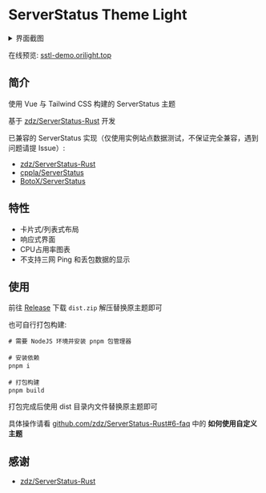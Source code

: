 # ServerStatus Theme Light

<details>
<summary>界面截图</summary>

CPU 占用率图表
![screenshot 3](docs/screenshot3.png)

卡片布局
![screenshot 1](docs/screenshot1.png)

列表式布局
![screenshot 2](docs/screenshot2.png)

</details>

在线预览: [sstl-demo.orilight.top](https://sstl-demo.orilight.top/)

## 简介

使用 Vue 与 Tailwind CSS 构建的 ServerStatus 主题

基于 [zdz/ServerStatus-Rust](https://github.com/zdz/ServerStatus-Rust) 开发

已兼容的 ServerStatus 实现（仅使用实例站点数据测试，不保证完全兼容，遇到问题请提 Issue）:

- [zdz/ServerStatus-Rust](https://github.com/zdz/ServerStatus-Rust)
- [cppla/ServerStatus](https://github.com/cppla/ServerStatus)
- [BotoX/ServerStatus](https://github.com/BotoX/ServerStatus)

## 特性

- 卡片式/列表式布局
- 响应式界面
- CPU占用率图表
- 不支持三网 Ping 和丢包数据的显示

## 使用

前往 [Release](https://github.com/orilights/ServerStatus-Theme-Light/releases) 下载 `dist.zip` 解压替换原主题即可

也可自行打包构建:

```shell
# 需要 NodeJS 环境并安装 pnpm 包管理器

# 安装依赖
pnpm i

# 打包构建
pnpm build
```

打包完成后使用 dist 目录内文件替换原主题即可

具体操作请看 [github.com/zdz/ServerStatus-Rust#6-faq](https://github.com/zdz/ServerStatus-Rust#6-faq) 中的 **如何使用自定义主题**

## 感谢

- [zdz/ServerStatus-Rust](https://github.com/zdz/ServerStatus-Rust)
